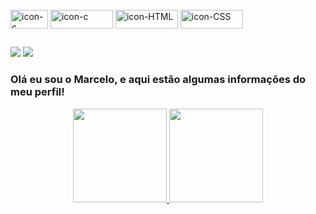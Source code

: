 
<div style="display: inline_block"><br>
  <img align="center" alt="icon-c" height="30" width="60" src="https://img.shields.io/badge/C-00599C?style=for-the-badge&logo=c&logoColor=white.svg">
  <img align="center" alt="icon-c" height="30" width="100" src="https://img.shields.io/badge/C%23-239120?style=for-the-badge&logo=c-sharp&logoColor=white.svg">
  <img align="center" alt="icon-HTML" height="30" width="100" src="https://img.shields.io/badge/HTML5-E34F26?style=for-the-badge&logo=html5&logoColor=white.svg">
  <img align="center" alt="icon-CSS" height="30" width="100" src="https://img.shields.io/badge/CSS-239120?&style=for-the-badge&logo=css3&logoColor=white.svg">
</div>
  
  ##
 
<div> 
  <a href = "mailto:marcelomf.0071@gmail.com"><img src="https://img.shields.io/badge/-Gmail-%23333?style=for-the-badge&logo=gmail&logoColor=white" target="_blank"></a>
  <a href="" target="_blank"><img src="https://img.shields.io/badge/-LinkedIn-%230077B5?style=for-the-badge&logo=linkedin&logoColor=white" target="_blank"></a> 
  
  
  ### Olá eu sou o Marcelo, e aqui estão algumas informações do meu perfil!
<div align="center">
  <a href="https://github.com/MarceloMFerreira">
  <img height="150em" src="https://github-readme-stats.vercel.app/api?username=MarceloMFerreira&show_icons=true&theme=dracula&include_all_commits=true&count_private=true"/>
  <img height="150em" src="https://github-readme-stats.vercel.app/api/top-langs/?username=MarceloMFerreira&layout=compact&langs_count=7&theme=dracula"/>
</div>
 

 
</div>
